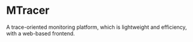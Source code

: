MTracer
=======

A trace-oriented monitoring platform, which is lightweight and efficiency, with a web-based frontend.
